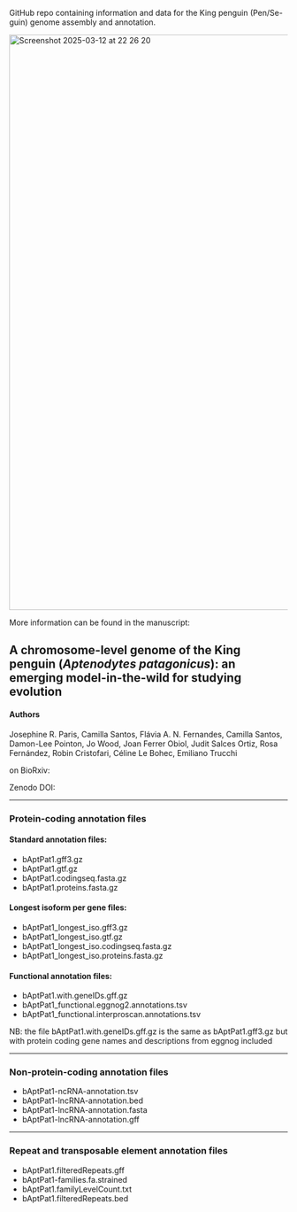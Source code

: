 GitHub repo containing information and data for the King penguin (Pen/Se-guin) genome assembly and annotation.

<img width="1040" alt="Screenshot 2025-03-12 at 22 26 20" src="https://github.com/user-attachments/assets/2f15b5f1-a244-465b-bff5-39cad03d6d13" />



More information can be found in the manuscript:

## A chromosome-level genome of the King penguin (_Aptenodytes patagonicus_): an emerging model-in-the-wild for studying evolution

#### Authors
Josephine R. Paris, Camilla Santos, Flávia A. N. Fernandes, Camilla Santos, Damon-Lee Pointon, Jo Wood, Joan Ferrer Obiol, Judit Salces Ortiz, Rosa Fernández, Robin Cristofari, Céline Le Bohec, Emiliano Trucchi

on BioRxiv: 

Zenodo DOI: 

-----------------------

### Protein-coding annotation files

#### Standard annotation files:
* bAptPat1.gff3.gz
* bAptPat1.gtf.gz
* bAptPat1.codingseq.fasta.gz
* bAptPat1.proteins.fasta.gz

#### Longest isoform per gene files:
* bAptPat1_longest_iso.gff3.gz
* bAptPat1_longest_iso.gtf.gz
* bAptPat1_longest_iso.codingseq.fasta.gz
* bAptPat1_longest_iso.proteins.fasta.gz

#### Functional annotation files:
* bAptPat1.with.geneIDs.gff.gz
* bAptPat1_functional.eggnog2.annotations.tsv
* bAptPat1_functional.interproscan.annotations.tsv

NB: the file bAptPat1.with.geneIDs.gff.gz is the same as bAptPat1.gff3.gz but with protein coding gene names and descriptions from eggnog included

-----------------------

### Non-protein-coding annotation files
* bAptPat1-ncRNA-annotation.tsv
* bAptPat1-lncRNA-annotation.bed
* bAptPat1-lncRNA-annotation.fasta
* bAptPat1-lncRNA-annotation.gff

-----------------------

### Repeat and transposable element annotation files
* bAptPat1.filteredRepeats.gff
* bAptPat1-families.fa.strained
* bAptPat1.familyLevelCount.txt
* bAptPat1.filteredRepeats.bed

